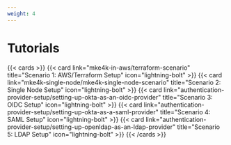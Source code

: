 ```yaml
---
weight: 4
---
```


# Tutorials

{{< cards >}}
{{< card link="mke4k-in-aws/terraform-scenario" title="Scenario 1: AWS/Terraform Setup"
icon="lightning-bolt" >}}
{{< card link="mke4k-single-node/mke4k-single-node-scenario" title="Scenario 2: Single Node Setup" icon="lightning-bolt" >}}
{{< card link="authentication-provider-setup/setting-up-okta-as-an-oidc-provider" title="Scenario 3: OIDC Setup" icon="lightning-bolt" >}}
{{< card link="authentication-provider-setup/setting-up-okta-as-a-saml-provider" title="Scenario 4: SAML Setup" icon="lightning-bolt" >}}
{{< card link="authentication-provider-setup/setting-up-openldap-as-an-ldap-provider" title="Scenario 5: LDAP Setup" icon="lightning-bolt" >}}
{{< /cards >}}
